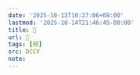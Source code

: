 ```yaml
---
date: '2025-10-13T10:27:06+08:00'
lastmod: '2025-10-14T21:46:45-08:00'
title: 􃜸
url: 􃜸
tags: [鄏]
src: DCCV
note:
---
```

